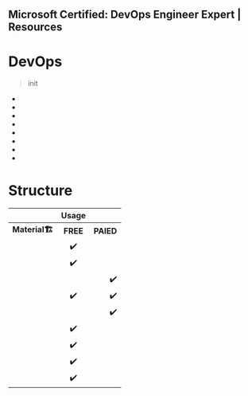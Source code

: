 ## Microsoft Certified: DevOps Engineer Expert | Resources

# DevOps
> init
- []() 
- []() 
- []() 
- []() 
- []() 
- []() 
- []() 
- []() 

# Structure

|                      |  Usage    |     |
|:--------             |    :--------:| --------:|
| <b>Material<b>🏗️    |  <b>FREE<b>   |     <b>PAIED<b> |
|                      |  ✔️          |                 |
| []()                 |  ✔️          |                 |
|  []()                |               |           ✔️   |
|  []()                |   ✔️         |            ✔️   |
|  []()                |               |           ✔️   |
|   []()               |  ✔️          |                 |
|   []()               |  ✔️          |                 |
|   []()               |  ✔️          |                 |
|   []()               |  ✔️          |                 |